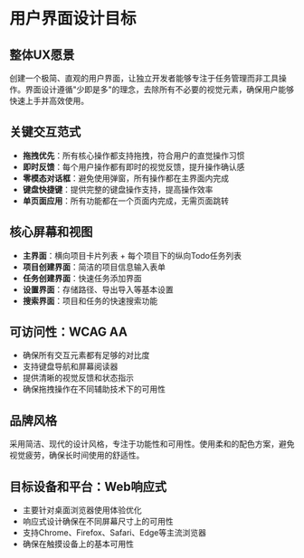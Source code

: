 # 用户界面设计目标

## 整体UX愿景
创建一个极简、直观的用户界面，让独立开发者能够专注于任务管理而非工具操作。界面设计遵循"少即是多"的理念，去除所有不必要的视觉元素，确保用户能够快速上手并高效使用。

## 关键交互范式
- **拖拽优先**：所有核心操作都支持拖拽，符合用户的直觉操作习惯
- **即时反馈**：每个用户操作都有即时的视觉反馈，提升操作确认感
- **零模态对话框**：避免使用弹窗，所有操作都在主界面内完成
- **键盘快捷键**：提供完整的键盘操作支持，提高操作效率
- **单页面应用**：所有功能都在一个页面内完成，无需页面跳转

## 核心屏幕和视图
- **主界面**：横向项目卡片列表 + 每个项目下的纵向Todo任务列表
- **项目创建界面**：简洁的项目信息输入表单
- **任务创建界面**：快速任务添加界面
- **设置界面**：存储路径、导出导入等基本设置
- **搜索界面**：项目和任务的快速搜索功能

## 可访问性：WCAG AA
- 确保所有交互元素都有足够的对比度
- 支持键盘导航和屏幕阅读器
- 提供清晰的视觉反馈和状态指示
- 确保拖拽操作在不同辅助技术下的可用性

## 品牌风格
采用简洁、现代的设计风格，专注于功能性和可用性。使用柔和的配色方案，避免视觉疲劳，确保长时间使用的舒适性。

## 目标设备和平台：Web响应式
- 主要针对桌面浏览器使用体验优化
- 响应式设计确保在不同屏幕尺寸上的可用性
- 支持Chrome、Firefox、Safari、Edge等主流浏览器
- 确保在触摸设备上的基本可用性
